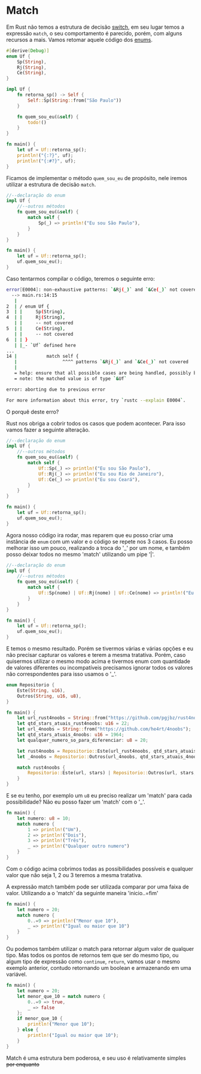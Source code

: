 # Match

Em Rust não temos a estrutura de decisão [switch](https://en.wikipedia.org/wiki/Switch_statement), em seu lugar temos a expressão `match`, o seu comportamento é parecido, porém, com alguns recursos a mais. Vamos retomar aquele código dos [enums](./02-enums.md).

```rust
#[derive(Debug)]
enum Uf {
    Sp(String),
    Rj(String),
    Ce(String),
}

impl Uf {
    fn retorna_sp() -> Self {
        Self::Sp(String::from("São Paulo"))
    }

    fn quem_sou_eu(&self) {
        todo!()
    }
}

fn main() {
    let uf = Uf::retorna_sp();
    println!("{:?}", uf);
    println!("{:#?}", uf);
}
```

Ficamos de implementar o método `quem_sou_eu` de propósito, nele iremos utilizar a estrutura de decisão `match`. 

```rust
//--declaração do enum
impl Uf {
    //--outros métodos
    fn quem_sou_eu(&self) {
        match self {
            Sp(_) => println!("Eu sou São Paulo"),
        }
    }
}

fn main() {
    let uf = Uf::retorna_sp();
    uf.quem_sou_eu();
}
```

Caso tentarmos compilar o código, teremos o seguinte erro:

```bash
error[E0004]: non-exhaustive patterns: `&Rj(_)` and `&Ce(_)` not covered
  --> main.rs:14:15
   |
2  | / enum Uf {
3  | |     Sp(String),
4  | |     Rj(String),
   | |     -- not covered
5  | |     Ce(String),
   | |     -- not covered
6  | | }
   | |_- `Uf` defined here
...
14 |           match self {
   |                 ^^^^ patterns `&Rj(_)` and `&Ce(_)` not covered
   |
   = help: ensure that all possible cases are being handled, possibly by adding wildcards or more match arms
   = note: the matched value is of type `&Uf`

error: aborting due to previous error

For more information about this error, try `rustc --explain E0004`.
```

O porquê deste erro?

Rust nos obriga a cobrir todos os casos que podem acontecer. Para isso vamos fazer a seguinte alteração.

```rust
//--declaração do enum
impl Uf {
    //--outros métodos
    fn quem_sou_eu(&self) {
        match self {
            Uf::Sp(_) => println!("Eu sou São Paulo"),
            Uf::Rj(_) => println!("Eu sou Rio de Janeiro"),
            Uf::Ce(_) => println!("Eu sou Ceará"),
        }
    }
}

fn main() {
    let uf = Uf::retorna_sp();
    uf.quem_sou_eu();
}
```

Agora nosso código ira rodar, mas reparem que eu posso criar uma instância de `enum` com um valor e o código se repete nos 3 casos. Eu posso melhorar isso um pouco, realizando a troca do '_' por um nome, e também posso deixar todos no mesmo 'match' utilizando um pipe '|'.


```rust
//--declaração do enum
impl Uf {
    //--outros métodos
    fn quem_sou_eu(&self) {
        match self {
            Uf::Sp(nome) | Uf::Rj(nome) | Uf::Ce(nome) => println!("Eu sou {}", nome),
        }
    }
}

fn main() {
    let uf = Uf::retorna_sp();
    uf.quem_sou_eu();
}
```

E temos o mesmo resultado. Porém se tivermos várias e várias opções e eu não precisar capturar os valores e terem a mesma tratativa. Porém, caso quisermos utilizar o mesmo modo acima e tivermos enum com quantidade de valores diferentes ou incompatíveis precisamos ignorar todos os valores não correspondentes para isso usamos o '_'.

```rust
enum Repositorio {
    Este(String, u16),
    Outros(String, u16, u8),
}

fn main() {
    let url_rust4noobs = String::from("https://github.com/pgjbz/rust4noobs");
    let qtd_stars_atuais_rust4noobs: u16 = 22;
    let url_4noobs = String::from("https://github.com/he4rt/4noobs");
    let qtd_stars_atuais_4noobs: u16 = 1964;
    let qualquer_numero_so_para_diferenciar: u8 = 20;

    let rust4noobs = Repositorio::Este(url_rust4noobs, qtd_stars_atuais_rust4noobs);
    let _4noobs = Repositorio::Outros(url_4noobs, qtd_stars_atuais_4noobs, qualquer_numero_so_para_diferenciar);

    match rust4noobs {
        Repositorio::Este(url, stars) | Repositorio::Outros(url, stars, _) => println!("Repositorio {}, estrelas {}", url, stars),
    }
}
```

E se eu tenho, por exemplo  um `u8` eu preciso realizar um 'match' para cada possibilidade? Não eu posso fazer um 'match' com o '_'.

```rust
fn main() {
    let numero: u8 = 10;
    match numero {
        1 => println!("Um"),
        2 => println!("Dois"),
        3 => println!("Três"),
        _ => println!("Qualquer outro numero")
    }
}
```

Com o código acima cobrimos todas as possibilidades possíveis e qualquer valor que não seja 1, 2 ou 3 teremos a mesma tratativa. 

A expressão match também pode ser utilizada comparar por uma faixa de valor. Utilizando a o 'match' da seguinte maneira 'inicio..=fim'

```rust
fn main() {
    let numero = 20;
    match numero {
        0..=9 => println!("Menor que 10"),
        _ => println!("Igual ou maior que 10")
    }
}
```

Ou podemos também utilizar o match para retornar algum valor de qualquer tipo. Mas todos os pontos de retornos tem que ser do mesmo tipo, ou algum tipo de expressão como `continue`, `return`, vamos usar o mesmo exemplo anterior, contudo retornando um boolean e armazenando em uma variável.

```rust
fn main() {
    let numero = 20;
    let menor_que_10 = match numero {
        0..=9 => true,
        _ => false
    };
    if menor_que_10 {
        println!("Menor que 10");
    } else {
        println!("Igual ou maior que 10");
    }
}
```

Match é uma estrutura bem poderosa, e seu uso é relativamente simples ~~por enquanto~~